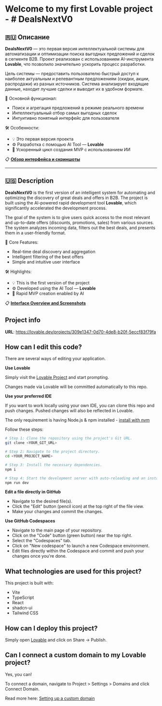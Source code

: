 # Welcome to my first Lovable project - # DealsNextV0

## 🇷🇺 Описание

**DealsNextV0** — это первая версия интеллектуальной системы для автоматизации и оптимизации поиска выгодных предложений и сделок в сегменте B2B. Проект реализован с использованием AI-инструмента **Lovable**, что позволило значительно ускорить процесс разработки.

Цель системы — предоставить пользователю быстрый доступ к наиболее актуальным и релевантным предложениям (скидки, акции, распродажи) из разных источников. Система анализирует входящие данные, находит лучшие сделки и выводит их в удобном формате.

🔧 Основной функционал:
- Поиск и агрегация предложений в режиме реального времени
- Интеллектуальный отбор самых выгодных сделок
- Интуитивно понятный интерфейс для пользователя

🛠 Особенности:
- 💡 Это первая версия проекта
- ⚙️ Разработка с помощью AI Tool — **Lovable**
- 🚀 Ускоренный цикл создания MVP с использованием ИИ

📋 **[Обзор интерфейса и скриншоты](UI_Overview.md)**

---

## 🇺🇸 Description

**DealsNextV0** is the first version of an intelligent system for automating and optimizing the discovery of great deals and offers in B2B. The project is built using the AI-powered rapid development tool **Lovable**, which significantly accelerated the development process.

The goal of the system is to give users quick access to the most relevant and up-to-date offers (discounts, promotions, sales) from various sources. The system analyzes incoming data, filters out the best deals, and presents them in a user-friendly format.

🔧 Core Features:
- Real-time deal discovery and aggregation
- Intelligent filtering of the best offers
- Simple and intuitive user interface

🛠 Highlights:
- 💡 This is the first version of the project
- ⚙️ Developed using the AI Tool — **Lovable**
- 🚀 Rapid MVP creation enabled by AI

📋 **[Interface Overview and Screenshots](UI_Overview.md)**

## Project info

**URL**: https://lovable.dev/projects/309e1347-0d70-4de8-b20f-5eccf83f79fa

## How can I edit this code?

There are several ways of editing your application.

**Use Lovable**

Simply visit the [Lovable Project](https://lovable.dev/projects/309e1347-0d70-4de8-b20f-5eccf83f79fa) and start prompting.

Changes made via Lovable will be committed automatically to this repo.

**Use your preferred IDE**

If you want to work locally using your own IDE, you can clone this repo and push changes. Pushed changes will also be reflected in Lovable.

The only requirement is having Node.js & npm installed - [install with nvm](https://github.com/nvm-sh/nvm#installing-and-updating)

Follow these steps:

```sh
# Step 1: Clone the repository using the project's Git URL.
git clone <YOUR_GIT_URL>

# Step 2: Navigate to the project directory.
cd <YOUR_PROJECT_NAME>

# Step 3: Install the necessary dependencies.
npm i

# Step 4: Start the development server with auto-reloading and an instant preview.
npm run dev
```

**Edit a file directly in GitHub**

- Navigate to the desired file(s).
- Click the "Edit" button (pencil icon) at the top right of the file view.
- Make your changes and commit the changes.

**Use GitHub Codespaces**

- Navigate to the main page of your repository.
- Click on the "Code" button (green button) near the top right.
- Select the "Codespaces" tab.
- Click on "New codespace" to launch a new Codespace environment.
- Edit files directly within the Codespace and commit and push your changes once you're done.

## What technologies are used for this project?

This project is built with:

- Vite
- TypeScript
- React
- shadcn-ui
- Tailwind CSS

## How can I deploy this project?

Simply open [Lovable](https://lovable.dev/projects/309e1347-0d70-4de8-b20f-5eccf83f79fa) and click on Share -> Publish.

## Can I connect a custom domain to my Lovable project?

Yes, you can!

To connect a domain, navigate to Project > Settings > Domains and click Connect Domain.

Read more here: [Setting up a custom domain](https://docs.lovable.dev/tips-tricks/custom-domain#step-by-step-guide)
